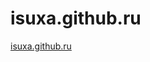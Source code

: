 # isuxa.github.ru
<html>
  <head>
    <title>Ссылка на сайт</title>
  </head>
<body>
  <a href ="main.html">isuxa.github.ru</a>
</body>
</html>
